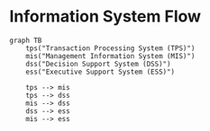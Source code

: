 # Information System Flow

```mermaid
graph TB
	tps("Transaction Processing System (TPS)")
	mis("Management Information System (MIS)")
	dss("Decision Support System (DSS)")
	ess("Executive Support System (ESS)")
	
	tps --> mis
	tps --> dss
	mis --> dss
	dss --> ess
	mis --> ess
```

